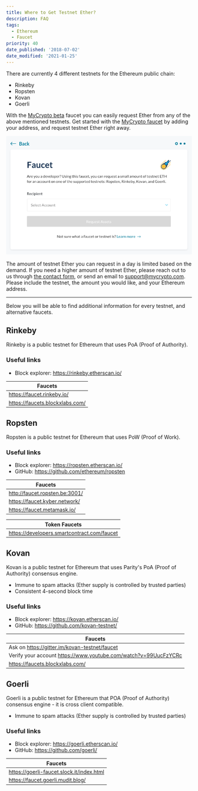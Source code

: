 ```yaml
---
title: Where to Get Testnet Ether?
description: FAQ
tags:
  - Ethereum
  - Faucet
priority: 40
date_published: '2018-07-02'
date_modified: '2021-01-25'
---
```


There are currently 4 different testnets for the Ethereum public chain:

- Rinkeby
- Ropsten
- Kovan
- Goerli

With the [MyCrypto beta](https://beta.mycrypto.com/) faucet you can easily request Ether from any of the above mentioned testnets. Get started with the [MyCrypto faucet](https://app.mycrypto.com/faucet) by adding your address, and request testnet Ether right away.

![Faucet overview](../../assets/how-to/getting-started/where-to-get-testnet-ether/faucet-intro.png)

The amount of testnet Ether you can request in a day is limited based on the demand. If you need a higher amount of testnet Ether, please reach out to us through [the contact form](/contact-us), or send an email to support@mycrypto.com. Please include the testnet, the amount you would like, and your Ethereum address.

---

Below you will be able to find additional information for every testnet, and alternative faucets.

## Rinkeby

Rinkeby is a public testnet for Ethereum that uses PoA (Proof of Authority).

### Useful links

- Block explorer: <https://rinkeby.etherscan.io/>

| Faucets                           |
| --------------------------------- |
| <https://faucet.rinkeby.io/>      |
| <https://faucets.blockxlabs.com/> |

## Ropsten

Ropsten is a public testnet for Ethereum that uses PoW (Proof of Work).

### Useful links

- Block explorer: <https://ropsten.etherscan.io/>
- GitHub: <https://github.com/ethereum/ropsten>

| Faucets                          |
| -------------------------------- |
| <http://faucet.ropsten.be:3001/> |
| <https://faucet.kyber.network/>  |
| <https://faucet.metamask.io/>    |

| Token Faucets                                 |
| --------------------------------------------- |
| <https://developers.smartcontract.com/faucet> |

## Kovan

Kovan is a public testnet for Ethereum that uses Parity's PoA (Proof of Authority) consensus engine.

- Immune to spam attacks (Ether supply is controlled by trusted parties)
- Consistent 4-second block time

### Useful links

- Block explorer: <https://kovan.etherscan.io/>
- GitHub: <https://github.com/kovan-testnet/>

| Faucets                                                           |
| ----------------------------------------------------------------- |
| Ask on <https://gitter.im/kovan-testnet/faucet>                   |
| Verify your account <https://www.youtube.com/watch?v=99UucFzYCRc> |
| <https://faucets.blockxlabs.com/>                                 |

## **Goerli**

Goerli is a public testnet for Ethereum that POA (Proof of Authority) consensus engine - it is cross client compatible.

- Immune to spam attacks (Ether supply is controlled by trusted parties)

### Useful links

- Block explorer: <https://goerli.etherscan.io/>
- GitHub: <https://github.com/goerli/>

| Faucets                                     |
| ------------------------------------------- |
| <https://goerli-faucet.slock.it/index.html> |
| <https://faucet.goerli.mudit.blog/>         |
